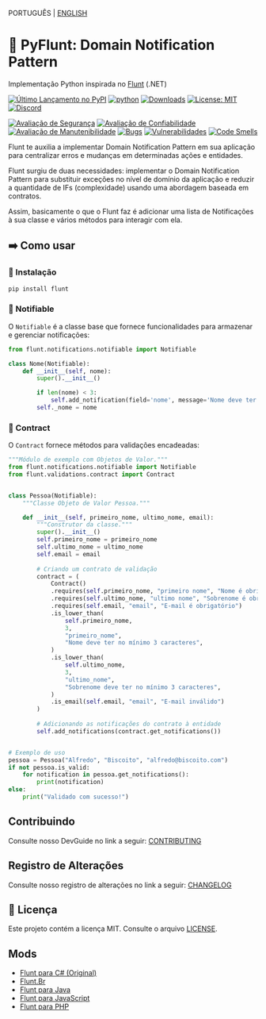 PORTUGUÊS | [ENGLISH](https://github.com/fazedordecodigo/PyFlunt/blob/main/docs/README_EN.md)

# 🐍 PyFlunt: Domain Notification Pattern

Implementação Python inspirada no [Flunt](https://github.com/andrebaltieri/flunt) (.NET)

[![Último Lançamento no PyPI](https://img.shields.io/pypi/v/flunt.svg)](https://pypi.org/project/flunt/)
[![python](https://img.shields.io/pypi/pyversions/flunt.svg)](https://pypi.org/project/flunt/)
[![Downloads](https://static.pepy.tech/badge/flunt/month)](https://pepy.tech/project/flunt)
[![License: MIT](https://img.shields.io/badge/License-MIT-yellow.svg)](https://opensource.org/licenses/MIT)
[![Discord](https://img.shields.io/discord/1211477389830393866?logo=discord&label=Discord&color=5865F2&logoColor=white)](https://discord.gg/HNwFHQWX)


[![Avaliação de Segurança](https://sonarcloud.io/api/project_badges/measure?project=fazedordecodigo_PyFlunt&metric=security_rating)](https://sonarcloud.io/summary/new_code?id=fazedordecodigo_PyFlunt)
[![Avaliação de Confiabilidade](https://sonarcloud.io/api/project_badges/measure?project=fazedordecodigo_PyFlunt&metric=reliability_rating)](https://sonarcloud.io/summary/new_code?id=fazedordecodigo_PyFlunt)
[![Avaliação de Manutenibilidade](https://sonarcloud.io/api/project_badges/measure?project=fazedordecodigo_PyFlunt&metric=sqale_rating)](https://sonarcloud.io/summary/new_code?id=fazedordecodigo_PyFlunt)
[![Bugs](https://sonarcloud.io/api/project_badges/measure?project=fazedordecodigo_PyFlunt&metric=bugs)](https://sonarcloud.io/summary/new_code?id=fazedordecodigo_PyFlunt)
[![Vulnerabilidades](https://sonarcloud.io/api/project_badges/measure?project=fazedordecodigo_PyFlunt&metric=vulnerabilities)](https://sonarcloud.io/summary/new_code?id=fazedordecodigo_PyFlunt)
[![Code Smells](https://sonarcloud.io/api/project_badges/measure?project=fazedordecodigo_PyFlunt&metric=code_smells)](https://sonarcloud.io/summary/new_code?id=fazedordecodigo_PyFlunt)


Flunt te auxilia a implementar Domain Notification Pattern em sua aplicação para centralizar erros e mudanças em determinadas ações e entidades.

Flunt surgiu de duas necessidades: implementar o Domain Notification Pattern para substituir exceções no nível de domínio da aplicação e reduzir a quantidade de IFs (complexidade) usando uma abordagem baseada em contratos.

Assim, basicamente o que o Flunt faz é adicionar uma lista de Notificações à sua classe e vários métodos para interagir com ela.

## ➡️ Como usar

### 🔧 Instalação

````bash
pip install flunt
````

### 🔔 Notifiable

O `Notifiable` é a classe base que fornece funcionalidades para armazenar e gerenciar notificações:

````python
from flunt.notifications.notifiable import Notifiable

class Nome(Notifiable):
    def __init__(self, nome):
        super().__init__()

        if len(nome) < 3:
            self.add_notification(field='nome', message='Nome deve ter pelo menos 3 caracteres')
        self._nome = nome
````

### 📜 Contract

O `Contract` fornece métodos para validações encadeadas:

````python
"""Módulo de exemplo com Objetos de Valor."""
from flunt.notifications.notifiable import Notifiable
from flunt.validations.contract import Contract


class Pessoa(Notifiable):
    """Classe Objeto de Valor Pessoa."""

    def __init__(self, primeiro_nome, ultimo_nome, email):
        """Construtor da classe."""
        super().__init__()
        self.primeiro_nome = primeiro_nome
        self.ultimo_nome = ultimo_nome
        self.email = email
        
        # Criando um contrato de validação
        contract = (
            Contract()
            .requires(self.primeiro_nome, "primeiro nome", "Nome é obrigatório")
            .requires(self.ultimo_nome, "ultimo nome", "Sobrenome é obrigatório")
            .requires(self.email, "email", "E-mail é obrigatório")
            .is_lower_than(
                self.primeiro_nome,
                3,
                "primeiro_nome",
                "Nome deve ter no mínimo 3 caracteres",
            )
            .is_lower_than(
                self.ultimo_nome,
                3,
                "ultimo_nome",
                "Sobrenome deve ter no mínimo 3 caracteres",
            )
            .is_email(self.email, "email", "E-mail inválido")
        )
        
        # Adicionando as notificações do contrato à entidade
        self.add_notifications(contract.get_notifications())


# Exemplo de uso
pessoa = Pessoa("Alfredo", "Biscoito", "alfredo@biscoito.com")
if not pessoa.is_valid:
    for notification in pessoa.get_notifications():
        print(notification)
else:
    print("Validado com sucesso!")
````

## Contribuindo

Consulte nosso DevGuide no link a seguir: [CONTRIBUTING](https://github.com/fazedordecodigo/PyFlunt/blob/main/docs/CONTRIBUTING.md)

## Registro de Alterações

Consulte nosso registro de alterações no link a seguir: [CHANGELOG](https://github.com/fazedordecodigo/PyFlunt/blob/main/docs/CHANGELOG.md)

## 📄 Licença

Este projeto contém a licença MIT. Consulte o arquivo [LICENSE](https://github.com/fazedordecodigo/PyFlunt/blob/main/docs/LICENSE).

## Mods
* [Flunt para C# (Original)](https://github.com/andrebaltieri/Flunt)
* [Flunt.Br](https://github.com/lira92/flunt.br)
* [Flunt para Java](https://github.com/carlosbritojun/jflunt)
* [Flunt para JavaScript](https://github.com/jhonesgoncal/flunt)
* [Flunt para PHP](https://github.com/matheusbloise/flunt-php)
